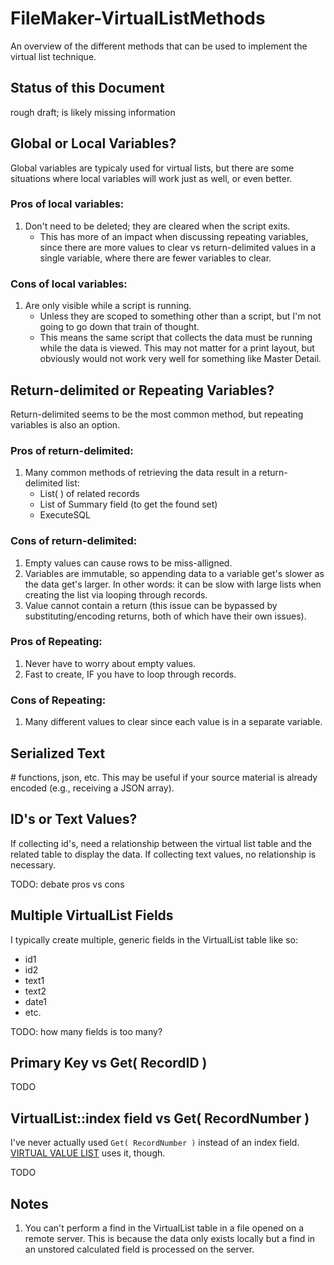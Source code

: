 # FileMaker-VirtualListMethods

An overview of the different methods that can be used to implement the virtual list technique.


## Status of this Document

rough draft; is likely missing information


## Global or Local Variables?

Global variables are typicaly used for virtual lists, but there are some situations where local variables will work just as well, or even better.

### Pros of local variables:

1. Don't need to be deleted; they are cleared when the script exits.
    - This has more of an impact when discussing repeating variables, since there are more values to clear vs return-delimited values in a single variable, where there are fewer variables to clear.

### Cons of local variables:

1. Are only visible while a script is running.
    - Unless they are scoped to something other than a script, but I'm not going to go down that train of thought.
    - This means the same script that collects the data must be running while the data is viewed. This may not matter for a print layout, but obviously would not work very well for something like Master Detail.


## Return-delimited or Repeating Variables?

Return-delimited seems to be the most common method, but repeating variables is also an option.

### Pros of return-delimited:

1. Many common methods of retrieving the data result in a return-delimited list: 
    - List( ) of related records
    - List of Summary field (to get the found set)
    - ExecuteSQL

### Cons of return-delimited:

1. Empty values can cause rows to be miss-alligned.
2. Variables are immutable, so appending data to a variable get's slower as the data get's larger. In other words: it can be slow with large lists when creating the list via looping through records.
3. Value cannot contain a return (this issue can be bypassed by substituting/encoding returns, both of which have their own issues).

### Pros of Repeating:

1. Never have to worry about empty values.
2. Fast to create, IF you have to loop through records.

### Cons of Repeating:

1. Many different values to clear since each value is in a separate variable.


## Serialized Text

\# functions, json, etc. This may be useful if your source material is already encoded (e.g., receiving a JSON array).


## ID's or Text Values?

If collecting id's, need a relationship between the virtual list table and the related table to display the data. If collecting text values, no relationship is necessary.

TODO: debate pros vs cons


## Multiple VirtualList Fields

I typically create multiple, generic fields in the VirtualList table like so:

- id1
- id2
- text1
- text2
- date1
- etc.

TODO:  how many fields is too many?


## Primary Key vs Get( RecordID )

TODO


## VirtualList::index field vs Get( RecordNumber )

I've never actually used `Get( RecordNumber )` instead of an index field. [VIRTUAL VALUE LIST](http://www.modularfilemaker.org/module/virtual-value-list/) uses it, though.

TODO

## Notes

1. You can't perform a find in the VirtualList table in a file opened on a remote server. This is because the data only exists locally but a find in an unstored calculated field is processed on the server.
